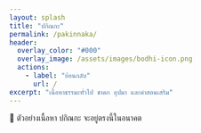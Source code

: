 ```yaml
---
layout: splash
title: "ปกิณกะ"
permalink: /pakinnaka/
header:
  overlay_color: "#000"
  overlay_image: /assets/images/bodhi-icon.png
  actions:
    - label: "ย้อนกลับ"
      url: /
excerpt: "เนื้อหาธรรมะทั่วไป ชาดก อุปมา และคำสอนเสริม"
---
```


💬 ตัวอย่างเนื้อหา ปกิณกะ จะอยู่ตรงนี้ในอนาคต
